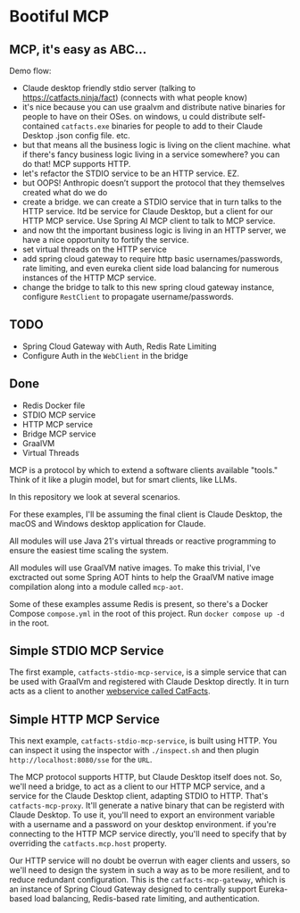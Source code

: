 # Bootiful MCP

## MCP, it's easy as ABC...

Demo flow:

- Claude desktop friendly stdio server (talking to https://catfacts.ninja/fact) (connects with what people know)
- it's nice because you can use graalvm and distribute native binaries for people to have on their OSes. on windows, u
  could distribute self-contained `catfacts.exe` binaries for people to add to their Claude Desktop .json config file.
  etc.
- but that means all the business logic is living on the client machine. what if there's fancy business logic living in
  a service somewhere? you can do that! MCP supports HTTP.
- let's refactor the STDIO service to be an HTTP service. EZ.
- but OOPS! Anthropic doesn’t support the protocol that they themselves created what do we do
- create a bridge. we can create a STDIO service that in turn talks to the HTTP service. Itd be service for Claude
  Desktop, but a client for our HTTP MCP service. Use Spring AI MCP client to talk to MCP service.
- and now tht the important business logic is living in an HTTP server, we have a nice opportunity to fortify the
  service.
- set virtual threads on the HTTP service
- add spring cloud gateway to require http basic usernames/passwords, rate limiting, and even eureka client side load
  balancing for numerous instances of the HTTP MCP service.
- change the bridge to talk to this new spring cloud gateway instance, configure `RestClient` to propagate
  username/passwords.

## TODO

- Spring Cloud Gateway with Auth, Redis Rate Limiting
- Configure Auth in the `WebClient` in the bridge

## Done

- Redis Docker file
- STDIO MCP service
- HTTP MCP service
- Bridge MCP service
- GraalVM
- Virtual Threads

MCP is a protocol by which to extend a software clients available "tools." Think of it like a plugin model, but for
smart clients, like LLMs.

In this repository we look at several scenarios.

For these examples, I'll be assuming the final client is Claude Desktop, the macOS and Windows desktop application for
Claude.

All modules will use Java 21's virtual threads or reactive programming to ensure the easiest time scaling the system.

All modules will use GraalVM native images. To make this trivial, I've exctracted out some Spring AOT hints to help the
GraalVM native image compilation along into a module called `mcp-aot`.

Some of these examples assume Redis is present, so there's a Docker Compose `compose.yml` in the root of this project.
Run `docker compose up -d ` in the root.

## Simple STDIO MCP Service

The first example, `catfacts-stdio-mcp-service`, is a simple service that can be used with GraalVm and registered with
Claude Desktop directly. It in turn acts as a client to another [webservice called CatFacts](https://catfacts.ninja).

## Simple HTTP MCP Service

This next example, `catfacts-stdio-mcp-service`, is built using HTTP. You can inspect it using the inspector with
`./inspect.sh` and then plugin `http://localhost:8080/sse` for the `URL`.

The MCP protocol supports HTTP, but Claude Desktop itself does not. So, we'll need a bridge, to act as a client to our
HTTP MCP service, and a service for the Claude Desktop client, adapting STDIO to HTTP. That's `catfacts-mcp-proxy`.
It'll generate a native binary that can be registerd with Claude Desktop. To use it, you'll need to export an
environment variable with a username and a password on your desktop environment. if you're connecting to the HTTP MCP
service directly, you'll need to specify that by overriding the `catfacts.mcp.host` property.

Our HTTP service will no doubt be overrun with eager clients and ussers, so we'll need to design the system in such a
way as to be more resilient, and to reduce redundant configuration. This is the `catfacts-mcp-gateway`, which is an
instance of Spring Cloud Gateway designed to centrally support Eureka-based load balancing, Redis-based rate limiting,
and authentication.

